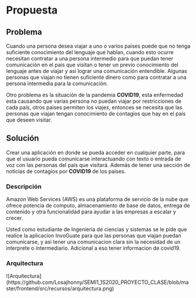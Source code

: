 # Propuesta

## Problema

Cuando una persona desea viajar a uno o varios paises puede que no tenga suficiente conocimiento del lenguaje que hablan, cuando esto ocurre necesitan contratar a una persona intermedio para que puedan tener comunicación en el pais que visitan o tener un previo conocimiento del lenguaje antes de viajar y asi lograr una comunicación entendible. Algunas personas que viajan no tienen suficiente dinero como para contratar a una persona intermedia para la comunicación.

Otro problema es la situación de la pandemia **COVID19**, esta enfermedad esta causando que varias persona no puedan viajar por restricciones de cada país, otros paises permiten los viajes, entonces se necesita que las personas que viajan tengan conocimiento de contagios que hay en el país que deseen visitar.

## Solución

Crear una aplicación en donde se pueda acceder en cualquier parte, para que el usuario pueda comunicarse interactuando con texto o entrada de voz con las personas del país que visitará. Además de tener una sección de noticias de contagios por **COVID19** de los paises.

### Descripción

Amazon Web Services (AWS) es una plataforma de servicio de la nube que ofrece potencia de computo, almacenamiento de base de datos, entrega de contenido y otra funcionalidad para ayudar a las empresas a escalar y crecer.

Usted como estudiante de Ingenieria de ciencias y sistemas se le pide que realice la  aplicacion InvoGuate para que las personas que viajan puedan comunicarse, y asi tener una comunicacion clara sin la necesidad de un interprete o intermediario. Adicional a eso tener informacion de covid19.

### Arquitectura

<div class="text-center">
![Arquitectura](https://github.com/Losajhonny/SEMI1_1S2020_PROYECTO_CLASE/blob/master/frontend/src/recursos/arquitectura.png)
</div>
